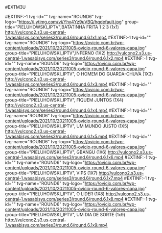 #EXTM3U

#EXTINF:-1 tvg-id="" tvg-name="ROUND6" tvg-logo="https://i.ytimg.com/vi/Yhy4Yz9uVBQ/hqdefault.jpg" group-title="PIELUHOWSKI_IPTV",BATATINHA FRITA 1 2 3 (1x1)
http://vulcono2.s3.us-central-1.wasabisys.com/series3/round.6/round.6.1x1.mp4
#EXTINF:-1 tvg-id="" tvg-name="ROUND6" tvg-logo="https://ovicio.com.br/wp-content/uploads/2021/10/20211005-ovicio-round-6-valores-capa.jpg" group-title="PIELUHOWSKI_IPTV",INFERNO (1X2)
http://vulcono2.s3.us-central-1.wasabisys.com/series3/round.6/round.6.1x2.mp4
#EXTINF:-1 tvg-id="" tvg-name="ROUND6" tvg-logo="https://ovicio.com.br/wp-content/uploads/2021/10/20211005-ovicio-round-6-valores-capa.jpg" group-title="PIELUHOWSKI_IPTV", O HOMEM DO GUARDA-CHUVA (1X3)
http://vulcono2.s3.us-central-1.wasabisys.com/series3/round.6/round.6.1x3.mp4
#EXTINF:-1 tvg-id="" tvg-name="ROUND6" tvg-logo="https://ovicio.com.br/wp-content/uploads/2021/10/20211005-ovicio-round-6-valores-capa.jpg" group-title="PIELUHOWSKI_IPTV", FIQUEM JUNTOS (1X4)
http://vulcono2.s3.us-central-1.wasabisys.com/series3/round.6/round.6.1x4.mp4
#EXTINF:-1 tvg-id="" tvg-name="ROUND6" tvg-logo="https://ovicio.com.br/wp-content/uploads/2021/10/20211005-ovicio-round-6-valores-capa.jpg" group-title="PIELUHOWSKI_IPTV", UM MUNDO JUSTO (1X5)
http://vulcono2.s3.us-central-1.wasabisys.com/series3/round.6/round.6.1x5.mp4
#EXTINF:-1 tvg-id="" tvg-name="ROUND6" tvg-logo="https://ovicio.com.br/wp-content/uploads/2021/10/20211005-ovicio-round-6-valores-capa.jpg" group-title="PIELUHOWSKI_IPTV", GBANGU (1X6)
http://vulcono2.s3.us-central-1.wasabisys.com/series3/round.6/round.6.1x6.mp4
#EXTINF:-1 tvg-id="" tvg-name="ROUND6" tvg-logo="https://ovicio.com.br/wp-content/uploads/2021/10/20211005-ovicio-round-6-valores-capa.jpg" group-title="PIELUHOWSKI_IPTV", VIPS (1X7)
http://vulcono2.s3.us-central-1.wasabisys.com/series3/round.6/round.6.1x7.mp4
#EXTINF:-1 tvg-id="" tvg-name="ROUND6" tvg-logo="https://ovicio.com.br/wp-content/uploads/2021/10/20211005-ovicio-round-6-valores-capa.jpg" group-title="PIELUHOWSKI_IPTV", O LIDER (1X8)
http://vulcono2.s3.us-central-1.wasabisys.com/series3/round.6/round.6.1x8.mp4
#EXTINF:-1 tvg-id="" tvg-name="ROUND6" tvg-logo="https://ovicio.com.br/wp-content/uploads/2021/10/20211005-ovicio-round-6-valores-capa.jpg" group-title="PIELUHOWSKI_IPTV", UM DIA DE SORTE (1x9)
http://vulcono2.s3.us-central-1.wasabisys.com/series3/round.6/round.6.1x9.mp4
